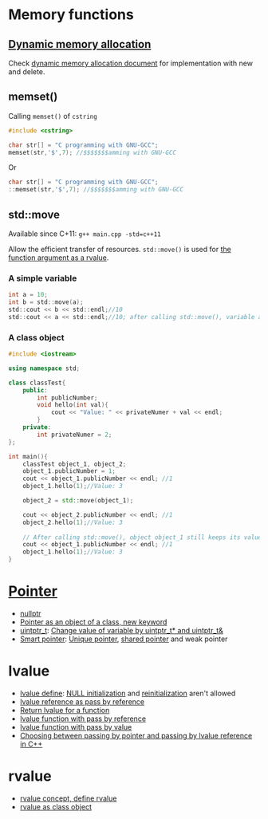 # Memory functions

## [Dynamic memory allocation](Dynamic%20memory%20allocation.md)

Check [dynamic memory allocation document](Dynamic%20memory%20allocation.md) for implementation with new and delete.

## memset()

Calling ``memset()`` of ``cstring``

```cpp 
#include <cstring>

char str[] = "C programming with GNU-GCC";
memset(str,'$',7); //$$$$$$$amming with GNU-GCC
```

Or

```cpp
char str[] = "C programming with GNU-GCC";
::memset(str,'$',7); //$$$$$$$amming with GNU-GCC
```

## std::move

Available since C+11: ``g++ main.cpp -std=c++11``

Allow the efficient transfer of resources. ``std::move()`` is used for [the function argument as a rvalue](https://github.com/TranPhucVinh/Cplusplus/blob/master/Physical%20layer/Memory/lvalue%20and%20rvalue.md#rvalue-as-function-argument).

### A simple variable

```c
int a = 10;
int b = std::move(a);
std::cout << b << std::endl;//10
std::cout << a << std::endl;//10; after calling std::move(), variable a still keeps its value
```

### A class object

```cpp
#include <iostream>

using namespace std;

class classTest{
	public:
		int publicNumber;
		void hello(int val){
			cout << "Value: " << privateNumer + val << endl;
		}
	private:
		int privateNumer = 2;
};

int main(){
	classTest object_1, object_2;
	object_1.publicNumber = 1;
	cout << object_1.publicNumber << endl; //1
	object_1.hello(1);//Value: 3

	object_2 = std::move(object_1);

	cout << object_2.publicNumber << endl; //1
	object_2.hello(1);//Value: 3
	
	// After calling std::move(), object object_1 still keeps its value
	cout << object_1.publicNumber << endl; //1
	object_1.hello(1);//Value: 3
}
```

# [Pointer](Pointer.md)

* [nullptr](Pointer.md#nullptr)
* [Pointer as an object of a class, new keyword](../../Object-oriented%20programming/Fundamental%20concepts.md#define-variable-and-function-for-a-class-use-class-object-as-a-pointer)
* [uintptr_t](https://github.com/TranPhucVinh/Cplusplus/blob/master/Physical%20layer/Memory/Pointer.md#uintptr_t): [Change value of variable by uintptr_t* and uintptr_t&](https://github.com/TranPhucVinh/Cplusplus/blob/master/Physical%20layer/Memory/Pointer.md#change-value-of-variable-by-uintptr_t)
* [Smart pointer](Smart%20pointer): [Unique pointer](Smart%20pointer#Unique%20pointer.md), [shared pointer](Smart%20pointer#Shared%20pointer.md) and weak pointer

# lvalue

* [lvalue define](): [NULL initialization]() and [reinitialization]() aren't allowed
* [lvalue reference as pass by reference](lvalue.md#lvalue-reference-as-pass-by-reference)
* [Return lvalue for a function]()
* [lvalue function with pass by reference](lvalue.md#lvalue-function-with-pass-by-reference)
* [lvalue function with pass by value](lvalue.md#lvalue-function-with-pass-by-value)
* [Choosing between passing by pointer and passing by lvalue reference in C++]()

# rvalue

* [rvalue concept, define rvalue](rvalue.md#define-rvalue)
* [rvalue as class object](rvalue.md#rvalue-as-class-object)
